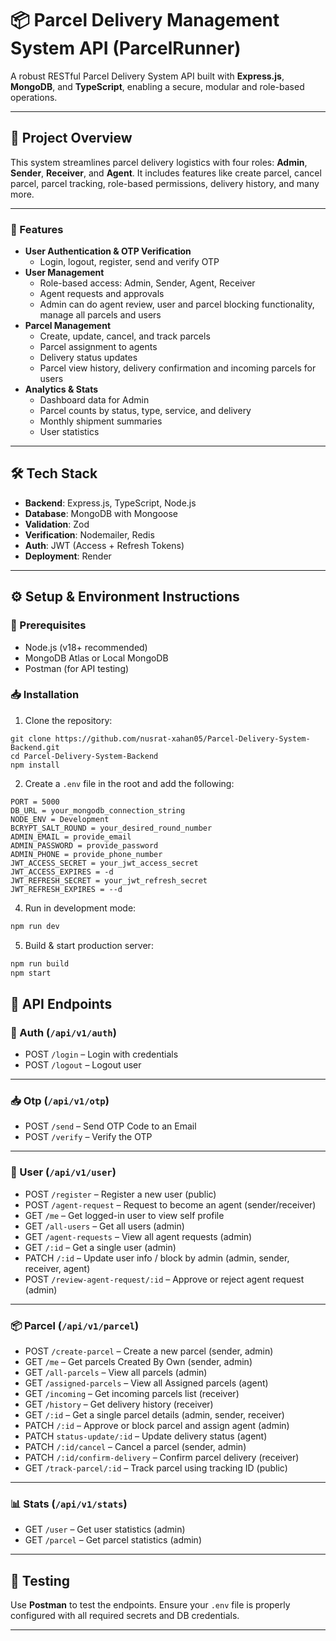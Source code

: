 # 📦 Parcel Delivery Management System API (ParcelRunner)

A robust RESTful Parcel Delivery System API built with **Express.js**, **MongoDB**, and **TypeScript**, enabling a secure, modular and role-based operations.

---

## 📌 Project Overview

This system streamlines parcel delivery logistics with four roles: **Admin**, **Sender**, **Receiver**, and **Agent**. It includes features like create parcel, cancel parcel, parcel tracking, role-based permissions, delivery history, and many more.

---

### 🚀 Features
- **User Authentication & OTP Verification**
  - Login, logout, register, send and verify OTP
- **User Management**
  - Role-based access: Admin, Sender, Agent, Receiver
  - Agent requests and approvals
  - Admin can do agent review, user and parcel blocking functionality, manage all parcels and users
- **Parcel Management**
  - Create, update, cancel, and track parcels
  - Parcel assignment to agents
  - Delivery status updates
  - Parcel view history, delivery confirmation and incoming parcels for users
- **Analytics & Stats**
  - Dashboard data for Admin
  - Parcel counts by status, type, service, and delivery
  - Monthly shipment summaries
  - User statistics

---

## 🛠 Tech Stack

- **Backend**: Express.js, TypeScript, Node.js
- **Database**: MongoDB with Mongoose
- **Validation**: Zod
- **Verification**: Nodemailer, Redis
- **Auth**: JWT (Access + Refresh Tokens)
- **Deployment**: Render

---

## ⚙️ Setup & Environment Instructions

### 🔧 Prerequisites

- Node.js (v18+ recommended)
- MongoDB Atlas or Local MongoDB
- Postman (for API testing)

### 📥 Installation

1. Clone the repository:
```
git clone https://github.com/nusrat-xahan05/Parcel-Delivery-System-Backend.git
cd Parcel-Delivery-System-Backend
npm install
```

2. Create a `.env` file in the root and add the following:

```env
PORT = 5000
DB_URL = your_mongodb_connection_string
NODE_ENV = Development
BCRYPT_SALT_ROUND = your_desired_round_number
ADMIN_EMAIL = provide_email
ADMIN_PASSWORD = provide_password
ADMIN_PHONE = provide_phone_number
JWT_ACCESS_SECRET = your_jwt_access_secret
JWT_ACCESS_EXPIRES = -d
JWT_REFRESH_SECRET = your_jwt_refresh_secret
JWT_REFRESH_EXPIRES = --d
```

4. Run in development mode:
```bash
npm run dev
```

5. Build & start production server:
```bash
npm run build
npm start
```

## 📮 API Endpoints

### 👤 Auth (`/api/v1/auth`)
- POST `/login` – Login with credentials
- POST `/logout` – Logout user

---

### 📥 Otp (`/api/v1/otp`)
- POST `/send` – Send OTP Code to an Email
- POST `/verify` – Verify the OTP

---

### 🙋 User (`/api/v1/user`)
- POST `/register` – Register a new user (public)
- POST `/agent-request` – Request to become an agent (sender/receiver)
- GET `/me` – Get logged-in user to view self profile
- GET `/all-users` – Get all users (admin)
- GET `/agent-requests` – View all agent requests (admin)
- GET `/:id` – Get a single user (admin)
- PATCH `/:id` – Update user info / block by admin (admin, sender, receiver, agent)
- POST `/review-agent-request/:id` – Approve or reject agent request (admin)

---

### 📦 Parcel (`/api/v1/parcel`)
- POST `/create-parcel` – Create a new parcel (sender, admin)
- GET `/me` – Get parcels Created By Own (sender, admin)
- GET `/all-parcels` – View all parcels (admin)
- GET `/assigned-parcels` – View all Assigned parcels (agent)
- GET `/incoming` – Get incoming parcels list (receiver)
- GET `/history` – Get delivery history (receiver)
- GET `/:id` – Get a single parcel details (admin, sender, receiver)
- PATCH `/:id` – Approve or block parcel and assign agent (admin)
- PATCH `status-update/:id` – Update delivery status (agent)
- PATCH `/:id/cancel` – Cancel a parcel (sender, admin)
- PATCH `/:id/confirm-delivery` – Confirm parcel delivery (receiver)
- GET `/track-parcel/:id` – Track parcel using tracking ID (public)

---

### 📊 Stats (`/api/v1/stats`)
- GET `/user` – Get user statistics (admin)
- GET `/parcel` – Get parcel statistics (admin)

---

## 🧪 Testing

Use **Postman** to test the endpoints. Ensure your `.env` file is properly configured with all required secrets and DB credentials.

---
